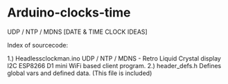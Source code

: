 # Arduino-clocks-time
UDP / NTP / MDNS  [DATE &amp; TIME CLOCK IDEAS] 

Index of sourcecode: 

1.) Headlessclockman.ino 
    UDP / NTP / MDNS - Retro Liquid Crystal display I2C ESP8266 D1 mini WiFi based client program.
2.) header_defs.h 
    Defines global vars and defined data. (This file is included) 
    
